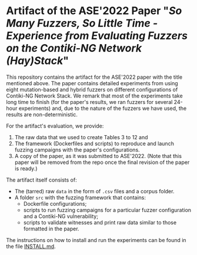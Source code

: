 # Artifact of the ASE'2022 Paper "_So Many Fuzzers, So Little Time - Experience from Evaluating Fuzzers on the Contiki-NG Network (Hay)Stack_"

This repository contains the artifact for the ASE'2022 paper with the
title mentioned above.
The paper contains detailed experiments from using eight mutation-based
and hybrid fuzzers on different configurations of Contiki-NG Network Stack.
We remark that most of the experiments take long time to finish (for the
paper's results, we ran fuzzers for several 24-hour experiments) and, due
to the nature of the fuzzers we have used, the results are non-deterministic.

For the artifact's evaluation, we provide:
 1. The raw data that we used to create Tables 3 to 12 and
 2. The framework (Dockerfiles and scripts) to reproduce and launch fuzzing campaigns with the paper's configurations.
 3. A copy of the paper, as it was submitted to ASE'2022.
    (Note that this paper will be removed from the repo once the final revision of the paper is ready.)

The artifact itself consists of:
- The (tarred) raw `data` in the form of `.csv` files and a corpus folder.
- A folder `src` with the fuzzing framework that contains:
    - Dockerfile configurations;
    - scripts to run fuzzing campaigns for a particular fuzzer
      configuration and a Contiki-NG vulnerability;
    - scripts to validate witnesses and print raw data similar to
      those formatted in the paper.

The instructions on how to install and run the experiments can be
found in the file [INSTALL.md](INSTALL.md).

